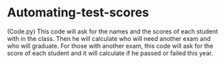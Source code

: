 # Automating-test-scores
(Code.py) This code will ask for the names and the scores of each student with in the class. Then he will calculate who will need another exam and who will graduate. For those with another exam, this code will ask for the score of each student and it will calculate if he passed or failed this year.

